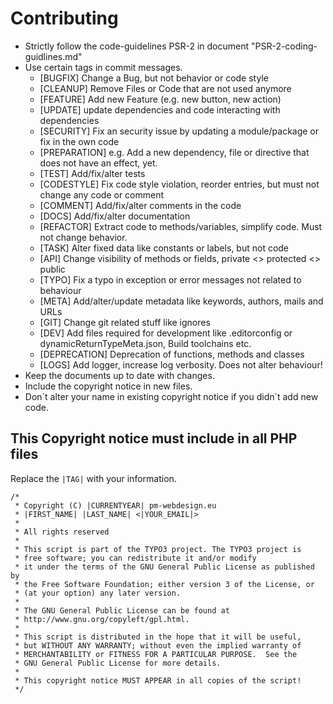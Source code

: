 # Contributing

* Strictly follow the code-guidelines PSR-2 in document "PSR-2-coding-guidlines.md"
* Use certain tags in commit messages.
    * [BUGFIX] Change a Bug, but not behavior or code style
    * [CLEANUP] Remove Files or Code that are not used anymore
    * [FEATURE] Add new Feature (e.g. new button, new action)
    * [UPDATE] update dependencies and code interacting with dependencies
    * [SECURITY] Fix an security issue by updating a module/package or fix in the own code
    * [PREPARATION] e.g. Add a new dependency, file or directive that does not have an effect, yet.
    * [TEST] Add/fix/alter tests
    * [CODESTYLE] Fix code style violation, reorder entries, but must not change any code or comment
    * [COMMENT] Add/fix/alter comments in the code
    * [DOCS] Add/fix/alter documentation
    * [REFACTOR] Extract code to methods/variables, simplify code. Must not change behavior.
    * [TASK] Alter fixed data like constants or labels, but not code
    * [API] Change visibility of methods or fields, private <> protected <> public
    * [TYPO] Fix a typo in exception or error messages not related to behaviour
    * [META] Add/alter/update metadata like keywords, authors, mails and URLs
    * [GIT] Change git related stuff like ignores
    * [DEV] Add files required for development like .editorconfig or dynamicReturnTypeMeta.json, Build toolchains etc.
    * [DEPRECATION] Deprecation of functions, methods and classes
    * [LOGS] Add logger, increase log verbosity. Does not alter behaviour!
* Keep the documents up to date with changes.
* Include the copyright notice in new files.
* Don´t alter your name in existing copyright notice if you didn´t add new code.

## This Copyright notice must include in all PHP files
Replace the `|TAG|` with your information.

```
/*
 * Copyright (C) |CURRENTYEAR| pm-webdesign.eu
 * |FIRST_NAME| |LAST_NAME| <|YOUR_EMAIL|>
 *
 * All rights reserved
 *
 * This script is part of the TYPO3 project. The TYPO3 project is
 * free software; you can redistribute it and/or modify
 * it under the terms of the GNU General Public License as published by
 * the Free Software Foundation; either version 3 of the License, or
 * (at your option) any later version.
 *
 * The GNU General Public License can be found at
 * http://www.gnu.org/copyleft/gpl.html.
 *
 * This script is distributed in the hope that it will be useful,
 * but WITHOUT ANY WARRANTY; without even the implied warranty of
 * MERCHANTABILITY or FITNESS FOR A PARTICULAR PURPOSE.  See the
 * GNU General Public License for more details.
 *
 * This copyright notice MUST APPEAR in all copies of the script!
 */
